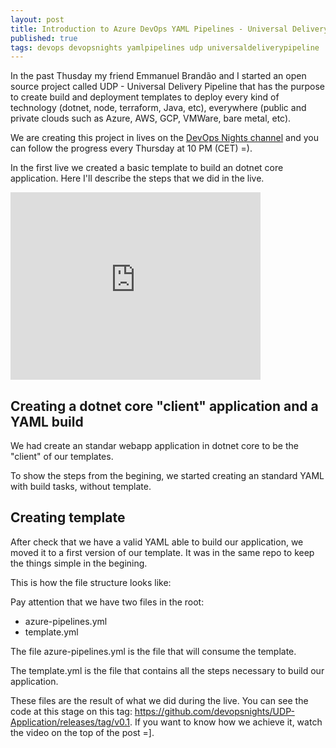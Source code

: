 ```yaml
---
layout: post
title: Introduction to Azure DevOps YAML Pipelines - Universal Delivery Pipeline
published: true
tags: devops devopsnights yamlpipelines udp universaldeliverypipeline
---
```



In the past Thusday my friend Emmanuel Brandão and I started an open source  project called UDP - Universal Delivery Pipeline that has the purpose to create build and deployment templates to deploy every kind of technology (dotnet, node, terraform, Java, etc), everywhere (public and private clouds such as Azure, AWS, GCP, VMWare, bare metal, etc).

We are creating this project in lives on the [DevOps Nights channel](https://youtu.be/hIkwU3CnJzU) and you can follow the progress every Thursday at 10 PM (CET) =).

In the first live we created a basic template to build an dotnet core application. Here I'll describe the steps that we did in the live.

<iframe width="400" height="300" src="https://www.youtube.com/embed/hIkwU3CnJzU" frameborder="0" allow="accelerometer; autoplay; clipboard-write; encrypted-media; gyroscope; picture-in-picture" allowfullscreen></iframe>

## Creating a dotnet core "client" application and a YAML build 

We had create an standar webapp application in dotnet core to be the "client" of our templates. 

<script src="https://gist.github.com/wesleycamargo/dc48c73e5040c422b48176336779738a.js?file=newDotNetApp.ps1"></script>


To show the steps from the begining, we started creating an standard YAML with build tasks, without template.

<script src="https://gist.github.com/wesleycamargo/dc48c73e5040c422b48176336779738a.js?file=azure-pipelines-v1.yml"></script>

## Creating template

After check that we have a valid YAML able to build our application, we moved it to a first version of our template. It was in the same repo to keep the things simple in the begining.

This is how the file structure looks like:

<script src="https://gist.github.com/wesleycamargo/dc48c73e5040c422b48176336779738a.js?file=folderStructure.txt"></script>

Pay attention that we have two files in the root:

- azure-pipelines.yml
- template.yml

The file azure-pipelines.yml is the file that will consume the template.

<script src="https://gist.github.com/wesleycamargo/dc48c73e5040c422b48176336779738a.js?file=azure-pipelines.yml"></script>


The template.yml is the file that contains all the steps necessary to build our application.

<script src="https://gist.github.com/wesleycamargo/dc48c73e5040c422b48176336779738a.js?file=template.yml"></script>

These files are the result of what we did during the live. You can see the code at this stage on this tag: https://github.com/devopsnights/UDP-Application/releases/tag/v0.1. If you want to know how we achieve it, watch the video on the top of the post =].





